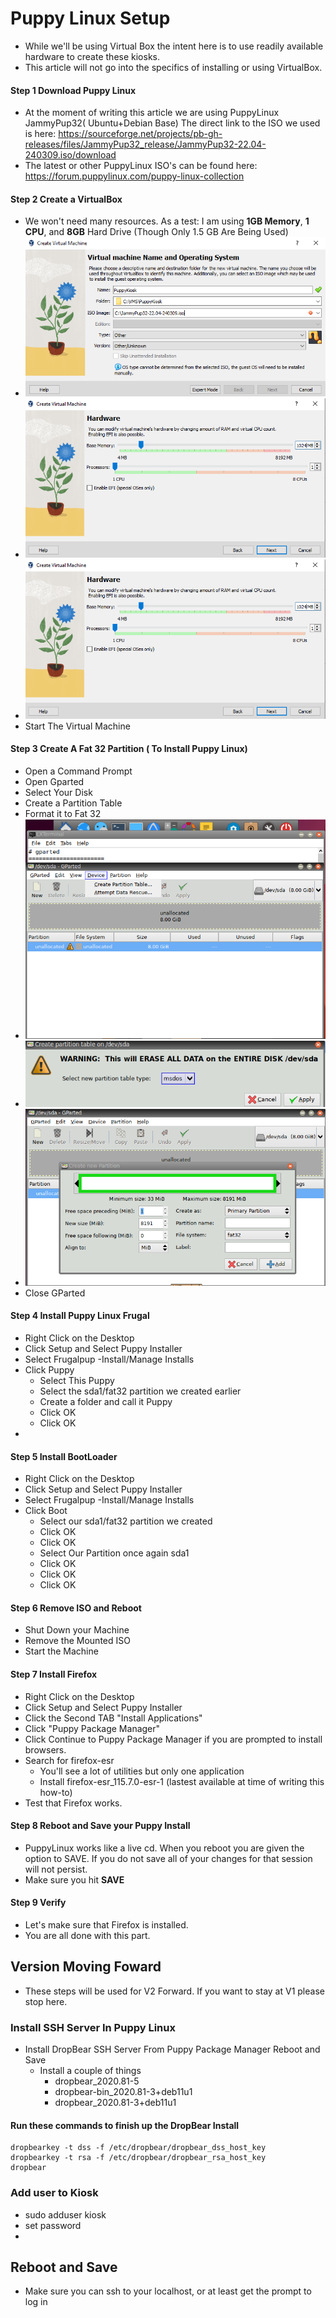 # Puppy Linux Setup 

- While we'll be using Virtual Box the intent here is to use readily available hardware to create these kiosks.
- This article will not go into the specifics of installing or using VirtualBox. 
  
#### Step 1 Download Puppy Linux
- At the moment of writing this article we are using PuppyLinux JammyPup32( Ubuntu+Debian Base) The direct link to the ISO we used is here: https://sourceforge.net/projects/pb-gh-releases/files/JammyPup32_release/JammyPup32-22.04-240309.iso/download
- The latest or other PuppyLinux ISO's can be found here: https://forum.puppylinux.com/puppy-linux-collection
#### Step 2 Create a VirtualBox  
- We won't need many resources. As a test: I am using **1GB Memory**, **1 CPU**, and **8GB** Hard Drive (Though Only 1.5 GB Are Being Used)
- ![alt text](https://github.com/TechTucson/Free_Kiosk_DigitalSignage/blob/main/Machines/Kiosks/images/puppy/VirtualBox.PNG?raw=true)
- ![alt text](https://github.com/TechTucson/Free_Kiosk_DigitalSignage/blob/main/Machines/Kiosks/images/puppy/VirtualBox2.PNG?raw=true)
- ![alt text](https://github.com/TechTucson/Free_Kiosk_DigitalSignage/blob/main/Machines/Kiosks/images/puppy/VirtualBox2.PNG?raw=true)
- Start The Virtual Machine

#### Step 3 Create A Fat 32 Partition ( To Install Puppy Linux)
- Open a Command Prompt
- Open Gparted
- Select Your Disk
- Create a Partition Table
- Format it to Fat 32
- ![alt text](https://github.com/TechTucson/Free_Kiosk_DigitalSignage/blob/main/Machines/Kiosks/images/puppy/Partition.PNG?raw=true)
- ![alt text](https://github.com/TechTucson/Free_Kiosk_DigitalSignage/blob/main/Machines/Kiosks/images/puppy/Partition2.PNG?raw=true)
- ![alt text](https://github.com/TechTucson/Free_Kiosk_DigitalSignage/blob/main/Machines/Kiosks/images/puppy/Partition3.PNG?raw=true)
- Close GParted
#### Step 4 Install Puppy Linux Frugal
- Right Click on the Desktop
- Click Setup and Select Puppy Installer
- Select Frugalpup -Install/Manage Installs
- Click Puppy
  - Select This Puppy
  - Select the sda1/fat32 partition we created earlier
  - Create a folder and call it Puppy
  - Click OK
  - Click OK
- 
#### Step 5 Install BootLoader
- Right Click on the Desktop
- Click Setup and Select Puppy Installer
- Select Frugalpup -Install/Manage Installs
- Click Boot
  - Select our sda1/fat32 partition we created
  - Click OK
  - Click OK
  - Select Our Partition once again sda1
  - Click OK
  - Click OK
  - Click OK
#### Step 6 Remove ISO and Reboot
- Shut Down your Machine
- Remove the Mounted ISO
- Start the Machine
#### Step 7 Install Firefox
- Right Click on the Desktop
- Click Setup and Select Puppy Installer
- Click the Second TAB "Install Applications"
- Click "Puppy Package Manager"
- Click Continue to Puppy Package Manager if you are prompted to install browsers.
- Search for firefox-esr
  - You'll see a lot of utilities but only one  application
  - Install firefox-esr_115.7.0-esr-1 (lastest available at time of writing this how-to)
- Test that Firefox works.
#### Step 8 Reboot and Save your Puppy Install
- PuppyLinux works like a live cd. When you reboot you are given the option to SAVE. If you do not save all of your changes for that session will not persist.
- Make sure you hit **SAVE**
#### Step 9 Verify
- Let's make sure that Firefox is installed.
- You are all done with this part. 
## Version Moving Foward
- These steps will be used for V2 Forward. If you want to stay at V1 please stop here.

### Install SSH Server In Puppy Linux
  - Install DropBear SSH Server From Puppy Package Manager Reboot and Save
    - Install a couple of things
      - dropbear_2020.81-5
      - dropbear-bin_2020.81-3+deb11u1
      - dropbear_2020.81-3+deb11u1
     
#### Run these commands to finish up the DropBear Install

    dropbearkey -t dss -f /etc/dropbear/dropbear_dss_host_key
    dropbearkey -t rsa -f /etc/dropbear/dropbear_rsa_host_key
    dropbear

### Add user to Kiosk
- sudo adduser kiosk
- set password
- 
## Reboot and Save
- Make sure you can ssh to your localhost, or at least get the prompt to log in


